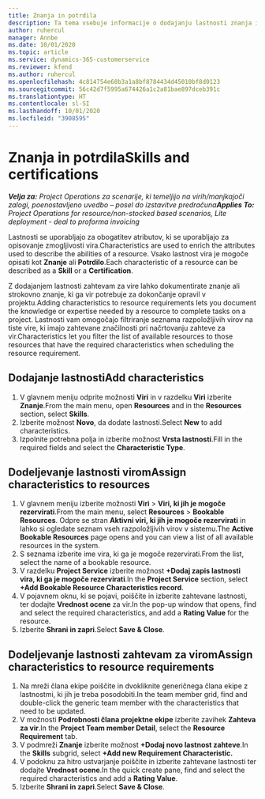 ```yaml
---
title: Znanja in potrdila
description: Ta tema vsebuje informacije o dodajanju lastnosti znanja in potrdil v vire.
author: ruhercul
manager: Annbe
ms.date: 10/01/2020
ms.topic: article
ms.service: dynamics-365-customerservice
ms.reviewer: kfend
ms.author: ruhercul
ms.openlocfilehash: 4c814754e68b3a1a8bf8784434d45010bf8d0123
ms.sourcegitcommit: 56c42d7f5995a674426a1c2a81bae897dceb391c
ms.translationtype: HT
ms.contentlocale: sl-SI
ms.lasthandoff: 10/01/2020
ms.locfileid: "3908595"
---
```

# <a name="skills-and-certifications"></a><span data-ttu-id="9dae6-103">Znanja in potrdila</span><span class="sxs-lookup"><span data-stu-id="9dae6-103">Skills and certifications</span></span>
<span data-ttu-id="9dae6-104">_**Velja za:** Project Operations za scenarije, ki temeljijo na virih/manjkajoči zalogi, poenostavljeno uvedbo – posel do izstavitve predračuna_</span><span class="sxs-lookup"><span data-stu-id="9dae6-104">_**Applies To:** Project Operations for resource/non-stocked based scenarios, Lite deployment - deal to proforma invoicing_</span></span>

<span data-ttu-id="9dae6-105">Lastnosti se uporabljajo za obogatitev atributov, ki se uporabljajo za opisovanje zmogljivosti vira.</span><span class="sxs-lookup"><span data-stu-id="9dae6-105">Characteristics are used to enrich the attributes used to describe the abilities of a resource.</span></span> <span data-ttu-id="9dae6-106">Vsako lastnost vira je mogoče opisati kot **Znanje** ali **Potrdilo**.</span><span class="sxs-lookup"><span data-stu-id="9dae6-106">Each characteristic of a resource can be described as a **Skill** or a **Certification**.</span></span>

<span data-ttu-id="9dae6-107">Z dodajanjem lastnosti zahtevam za vire lahko dokumentirate znanje ali strokovno znanje, ki ga vir potrebuje za dokončanje opravil v projektu.</span><span class="sxs-lookup"><span data-stu-id="9dae6-107">Adding characteristics to resource requirements lets you document the knowledge or expertise needed by a resource to complete tasks on a project.</span></span> <span data-ttu-id="9dae6-108">Lastnosti vam omogočajo filtriranje seznama razpoložljivih virov na tiste vire, ki imajo zahtevane značilnosti pri načrtovanju zahteve za vir.</span><span class="sxs-lookup"><span data-stu-id="9dae6-108">Characteristics let you filter the list of available resources to those resources that have the required characteristics when scheduling the resource requirement.</span></span>

## <a name="add-characteristics"></a><span data-ttu-id="9dae6-109">Dodajanje lastnosti</span><span class="sxs-lookup"><span data-stu-id="9dae6-109">Add characteristics</span></span>

1. <span data-ttu-id="9dae6-110">V glavnem meniju odprite možnosti **Viri** in v razdelku **Viri** izberite **Znanje**.</span><span class="sxs-lookup"><span data-stu-id="9dae6-110">From the main menu, open **Resources** and in the **Resources** section, select **Skills**.</span></span>
2. <span data-ttu-id="9dae6-111">Izberite možnost **Novo**, da dodate lastnosti.</span><span class="sxs-lookup"><span data-stu-id="9dae6-111">Select **New** to add characteristics.</span></span>
3. <span data-ttu-id="9dae6-112">Izpolnite potrebna polja in izberite možnost **Vrsta lastnosti**.</span><span class="sxs-lookup"><span data-stu-id="9dae6-112">Fill in the required fields and select the **Characteristic Type**.</span></span>

## <a name="assign-characteristics-to-resources"></a><span data-ttu-id="9dae6-113">Dodeljevanje lastnosti virom</span><span class="sxs-lookup"><span data-stu-id="9dae6-113">Assign characteristics to resources</span></span>

1. <span data-ttu-id="9dae6-114">V glavnem meniju izberite možnosti **Viri** > **Viri, ki jih je mogoče rezervirati**.</span><span class="sxs-lookup"><span data-stu-id="9dae6-114">From the main menu, select **Resources** > **Bookable Resources**.</span></span> <span data-ttu-id="9dae6-115">Odpre se stran **Aktivni viri, ki jih je mogoče rezervirati** in lahko si ogledate seznam vseh razpoložljivih virov v sistemu.</span><span class="sxs-lookup"><span data-stu-id="9dae6-115">The **Active Bookable Resources** page opens and you can view a list of all available resources in the system.</span></span>
2. <span data-ttu-id="9dae6-116">S seznama izberite ime vira, ki ga je mogoče rezervirati.</span><span class="sxs-lookup"><span data-stu-id="9dae6-116">From the list, select the name of a bookable resource.</span></span>
3. <span data-ttu-id="9dae6-117">V razdelku **Project Service** izberite možnost **+Dodaj zapis lastnosti vira, ki ga je mogoče rezervirati**.</span><span class="sxs-lookup"><span data-stu-id="9dae6-117">In the **Project Service** section, select **+Add Bookable Resource Characteristics record**.</span></span>
4. <span data-ttu-id="9dae6-118">V pojavnem oknu, ki se pojavi, poiščite in izberite zahtevane lastnosti, ter dodajte **Vrednost ocene** za vir.</span><span class="sxs-lookup"><span data-stu-id="9dae6-118">In the pop-up window that opens, find and select the required characteristics, and add a **Rating Value** for the resource.</span></span>
5. <span data-ttu-id="9dae6-119">Izberite **Shrani in zapri**.</span><span class="sxs-lookup"><span data-stu-id="9dae6-119">Select **Save & Close**.</span></span>

## <a name="assign-characteristics-to-resource-requirements"></a><span data-ttu-id="9dae6-120">Dodeljevanje lastnosti zahtevam za virom</span><span class="sxs-lookup"><span data-stu-id="9dae6-120">Assign characteristics to resource requirements</span></span>

1. <span data-ttu-id="9dae6-121">Na mreži člana ekipe poiščite in dvokliknite generičnega člana ekipe z lastnostmi, ki jih je treba posodobiti.</span><span class="sxs-lookup"><span data-stu-id="9dae6-121">In the team member grid, find and double-click the generic team member with the characteristics that need to be updated.</span></span>
2. <span data-ttu-id="9dae6-122">V možnosti **Podrobnosti člana projektne ekipe** izberite zavihek **Zahteva za vir**.</span><span class="sxs-lookup"><span data-stu-id="9dae6-122">In the **Project Team member Detail**, select the **Resource Requirement** tab.</span></span>
3. <span data-ttu-id="9dae6-123">V podmreži **Znanje** izberite možnost **+Dodaj novo lastnost zahteve**.</span><span class="sxs-lookup"><span data-stu-id="9dae6-123">In the **Skills** subgrid, select **+Add new Requirement Characteristic.**</span></span>
4. <span data-ttu-id="9dae6-124">V podoknu za hitro ustvarjanje poiščite in izberite zahtevane lastnosti ter dodajte **Vrednost ocene**.</span><span class="sxs-lookup"><span data-stu-id="9dae6-124">In the quick create pane, find and select the required characteristics and add a **Rating Value**.</span></span>
5. <span data-ttu-id="9dae6-125">Izberite **Shrani in zapri**.</span><span class="sxs-lookup"><span data-stu-id="9dae6-125">Select **Save & Close**.</span></span>
